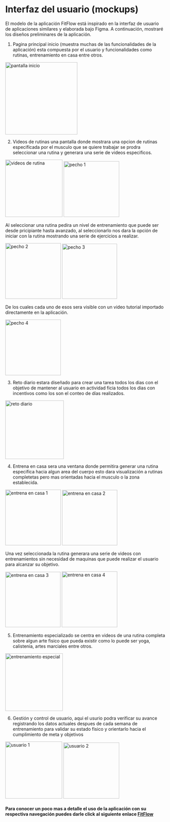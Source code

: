 # Interfaz del usuario (mockups)

El modelo de la aplicación FitFlow está inspirado en la interfaz de usuario de aplicaciones similares y elaborada bajo Figma. A continuación, mostraré los diseños preliminares de la aplicación.

1. Pagina principal inicio (muestra muchas de las funcionalidades de la aplicación) esta compuesta por el usuario y funcionalidades como rutinas, entrenamiento en casa entre otros.

<img width="227" alt="pantalla inicio" src="https://github.com/cveloza08/Android_proyecto/assets/42224057/cd9c57c3-5127-4d2d-bf21-1a14750cd080">

2. Videos de rutinas una pantalla donde mostrara una opcion de rutinas especificada por el musculo que se quiere trabajar se prodra seleccionar una rutina y generara una serie de videos especificos.
   
<img width="180" alt="videos de rutina" src="https://github.com/cveloza08/Android_proyecto/assets/42224057/17514e39-c71a-4ae8-8dfa-580a53496a74">
<img width="175" alt="pecho 1" src="https://github.com/cveloza08/Android_proyecto/assets/42224057/a236a294-4ef5-44ce-86bd-f48d730f220a">

Al seleccionar una rutina pedira un nivel de entrenamiento que puede ser desde pricipiante hasta avanzado, al seleccionarlo nos dara la opción de iniciar con la rutina mostrando una serie de ejercicios a realizar. 

<img width="175" alt="pecho 2" src="https://github.com/cveloza08/Android_proyecto/assets/42224057/e06da12c-6ce9-47df-aca5-bf141fb82bcb">
<img width="173" alt="pecho 3" src="https://github.com/cveloza08/Android_proyecto/assets/42224057/a1b7aa7a-7a59-42bd-848a-b3b1b2e3960b">

De los cuales cada uno de esos sera visible con un video tutorial importado directamente en la aplicación.

<img width="175" alt="pecho 4" src="https://github.com/cveloza08/Android_proyecto/assets/42224057/f4c89009-d26c-4f54-9207-82b15a30f8ae">

3. Reto diario estara diseñado para crear una tarea todos los dias con el objetivo de mantener al usuario en actividad ficia todos los dias con incentivos como los son el conteo de días realizados.

<img width="184" alt="reto diario" src="https://github.com/cveloza08/Android_proyecto/assets/42224057/0b79fd98-9664-4e81-bdfb-0102d5ffcaba">

4. Entrena en casa sera una ventana donde permitira generar una rutina especifica hacia algun area del cuerpo esto dara visualización a rutinas completetas pero mas orientadas hacia el musculo o la zona establecida.

<img width="175" alt="entrena en casa 1" src="https://github.com/cveloza08/Android_proyecto/assets/42224057/c1e763ef-d7b0-4928-80c2-d65bb50fd725">
<img width="174" alt="entrena en casa 2" src="https://github.com/cveloza08/Android_proyecto/assets/42224057/59aa3bfa-c897-468f-ba8a-e3867f65f629">

Una vez seleccionada la rutina generara una serie de videos con entrenamientos sin necesidad de maquinas que puede realizar el usuario para alcanzar su objetivo.

<img width="174" alt="entrena en casa 3" src="https://github.com/cveloza08/Android_proyecto/assets/42224057/da0f305d-cb53-4624-82e8-82a24c4f982a">
<img width="175" alt="entrena en casa 4" src="https://github.com/cveloza08/Android_proyecto/assets/42224057/eb652ec5-0fcc-4d77-b637-3c38855fe910">

5. Entrenamiento especializado se centra en videos de una rutina completa sobre algun arte fisico que pueda existir como lo puede ser yoga, calistenia, artes marciales entre otros.

<img width="181" alt="entrenamiento especial" src="https://github.com/cveloza08/Android_proyecto/assets/42224057/425f07e0-b7b2-41b3-b16c-c886ba1b3693">

6. Gestión y control de usuario, aqui el usurio podra verificar su avance registrando los datos actuales despues de cada semana de entrenamiento para validar su estado fisico y orientarlo hacia el cumplimiento de meta y objetivos


<img width="179" alt="usuario 1" src="https://github.com/cveloza08/Android_proyecto/assets/42224057/d07a5bd5-01a0-4a89-b5a8-747f64deb240">
<img width="176" alt="usuario 2" src="https://github.com/cveloza08/Android_proyecto/assets/42224057/8c1d9a43-bbb4-4330-ab26-472e196e9e22">

#### Para conocer un poco mas a detalle el uso de la aplicación con su respectiva navegación puedes darle click al siguiente enlace [FitFlow]([https://www.myfitnesspal.com/es](https://www.figma.com/proto/oxsrKGyQq03BixVzelgOJI/FitFlow?type=design&node-id=2-4&t=Y39TpcR7pkLOlJWF-0&scaling=scale-down&page-id=0%3A1&starting-point-node-id=2%3A4)https://www.figma.com/proto/oxsrKGyQq03BixVzelgOJI/FitFlow?type=design&node-id=2-4&t=Y39TpcR7pkLOlJWF-0&scaling=scale-down&page-id=0%3A1&starting-point-node-id=2%3A4)

